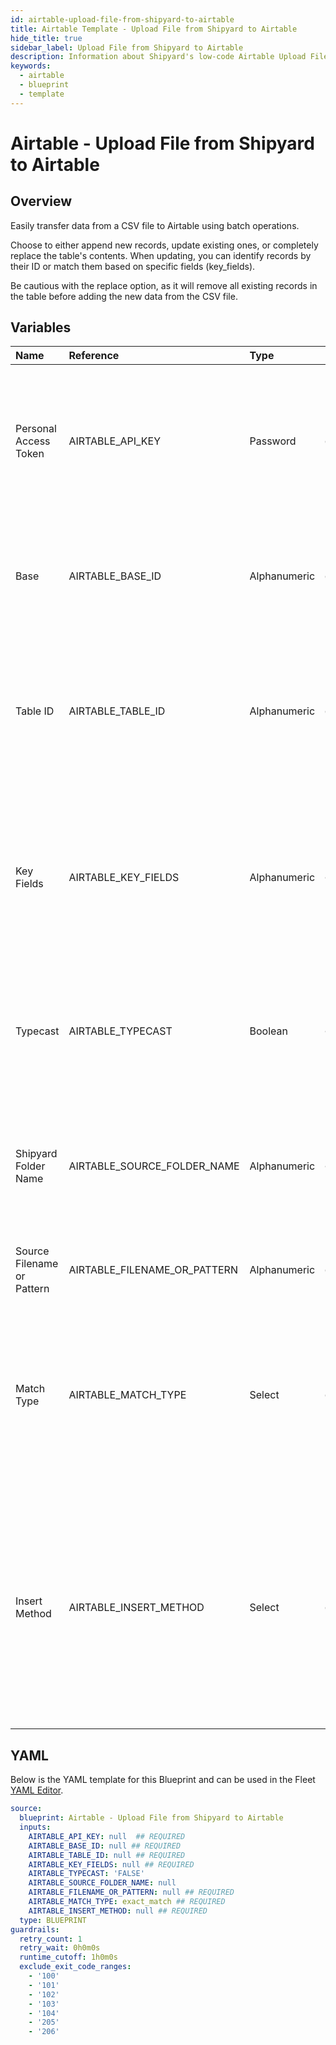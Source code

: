 ```yaml
---
id: airtable-upload-file-from-shipyard-to-airtable
title: Airtable Template - Upload File from Shipyard to Airtable
hide_title: true
sidebar_label: Upload File from Shipyard to Airtable
description: Information about Shipyard's low-code Airtable Upload File from Shipyard to Airtable blueprint. Quickly export your data to an Airtable Table or View. 
keywords:
  - airtable
  - blueprint
  - template
---
```


# Airtable - Upload File from Shipyard to Airtable

## Overview

Easily transfer data from a CSV file to Airtable using batch operations.

Choose to either append new records, update existing ones, or completely replace the table's contents. When updating, you can identify records by their ID or match them based on specific fields (key_fields). 

Be cautious with the replace option, as it will remove all existing records in the table before adding the new data from the CSV file.

## Variables

| Name | Reference | Type | Required | Default | Options | Description             |
|:-----|:----------|:-----|:---------|:--------|:--------|:------------------------|
| Personal Access Token | AIRTABLE_API_KEY | Password | :white_check_mark: | - | - | Personal Access Token associated with a user that has access to the specified Base, Table, and View listed. |
| Base | AIRTABLE_BASE_ID | Alphanumeric | :white_check_mark: | - | - | The ID of your Airtable base. Found in the URL of your base and starts with `app` |
| Table ID | AIRTABLE_TABLE_ID | Alphanumeric | :white_check_mark: | - | - | Can be the Name (case sensitive) or the ID of the table. The ID can be found in the URL and always starts with `tbl`. |
| Key Fields | AIRTABLE_KEY_FIELDS | Alphanumeric | :heavy_minus_sign: | - | - | List of field names separated by commas that Airtable should use to match records in the input with existing records on the server. |
| Typecast | AIRTABLE_TYPECAST | Boolean | :heavy_minus_sign: | `FALSE` | - | If enabled, the Airtable API will perform best-effort automatic data conversion from string values. |
| Shipyard Folder Name | AIRTABLE_SOURCE_FOLDER_NAME | Alphanumeric | :heavy_minus_sign: | - | - | Name of the local folder on Shipyard to upload the target file from. If left blank, will look in the home directory. |
| Source Filename or Pattern | AIRTABLE_FILENAME_OR_PATTERN | Alphanumeric | :white_check_mark: | - | - | The name of the file to upload or search criteria |
| Match Type | AIRTABLE_MATCH_TYPE | Select | :white_check_mark: | `exact_match` | Exact: `exact_match`<br></br><br></br>Regex: `regex_match`<br></br><br></br>Glob: `glob_match`<br></br><br></br> | Determines if the text in "Filename or Pattern" will look for one file with exact match, or multiple files using regex or glob. |
| Insert Method | AIRTABLE_INSERT_METHOD | Select | :white_check_mark: | - | Upsert: `upsert`<br></br><br></br>Replace: `replace`<br></br><br></br>Append: `append`<br></br><br></br> |  Upsert: Inserts or updates records as needed. Replace: Replaces table content with CSV data, removing old data. Append: Adds new records, ignoring potential duplicates. |






## YAML

Below is the YAML template for this Blueprint and can be used in the
Fleet [YAML Editor](../../reference/fleets/yaml-editor.md).

```yaml
source:
  blueprint: Airtable - Upload File from Shipyard to Airtable
  inputs:
    AIRTABLE_API_KEY: null  ## REQUIRED
    AIRTABLE_BASE_ID: null ## REQUIRED
    AIRTABLE_TABLE_ID: null ## REQUIRED
    AIRTABLE_KEY_FIELDS: null ## REQUIRED
    AIRTABLE_TYPECAST: 'FALSE'
    AIRTABLE_SOURCE_FOLDER_NAME: null
    AIRTABLE_FILENAME_OR_PATTERN: null ## REQUIRED
    AIRTABLE_MATCH_TYPE: exact_match ## REQUIRED
    AIRTABLE_INSERT_METHOD: null ## REQUIRED
  type: BLUEPRINT
guardrails:
  retry_count: 1
  retry_wait: 0h0m0s
  runtime_cutoff: 1h0m0s
  exclude_exit_code_ranges:
    - '100'
    - '101'
    - '102'
    - '103'
    - '104'
    - '205'
    - '206'
 ```


